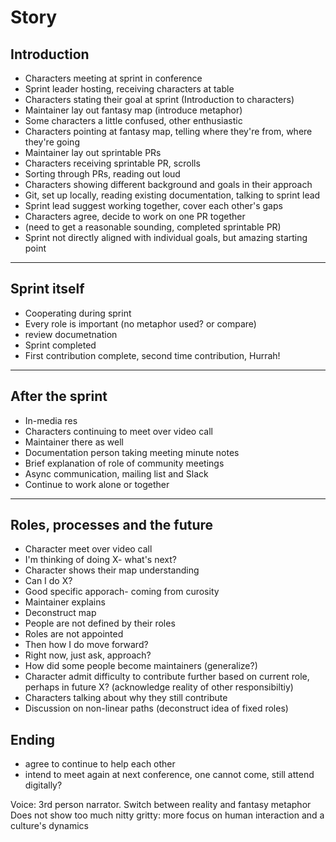 # Story

## Introduction
* Characters meeting at sprint in conference
* Sprint leader hosting, receiving characters at table
* Characters stating their goal at sprint (Introduction to characters)
* Maintainer lay out fantasy map (introduce metaphor)
* Some characters a little confused, other enthusiastic
* Characters pointing at fantasy map, telling where they're from, where they're going
* Maintainer lay out sprintable PRs
* Characters receiving sprintable PR, scrolls
* Sorting through PRs, reading out loud
* Characters showing different background and goals in their approach
* Git, set up locally, reading existing documentation, talking to sprint lead
* Sprint lead suggest working together, cover each other's gaps
* Characters agree, decide to work on one PR together
* (need to get a reasonable sounding, completed sprintable PR)
* Sprint not directly aligned with individual goals, but amazing starting point

---
## Sprint itself
* Cooperating during sprint
* Every role is important (no metaphor used? or compare)
* review documetnation
* Sprint completed
* First contribution complete, second time contribution, Hurrah!

---
## After the sprint
* In-media res
* Characters continuing to meet over video call
* Maintainer there as well
* Documentation person taking meeting minute notes
* Brief explanation of role of community meetings
* Async communication, mailing list and Slack
* Continue to work alone or together

---
## Roles, processes and the future
* Character meet over video call
* I'm thinking of doing X- what's next?
* Character shows their map understanding
* Can I do X?
* Good specific apporach- coming from curosity
* Maintainer explains
* Deconstruct map
* People are not defined by their roles
* Roles are not appointed
* Then how I do move forward?
* Right now, just ask, approach?
* How did some people become maintainers (generalize?)
* Character admit difficulty to contribute further based on current role, perhaps in future X? (acknowledge reality of other responsibiltiy)
* Characters talking about why they still contribute
* Discussion on non-linear paths (deconstruct idea of fixed roles)

## Ending
* agree to continue to help each other
* intend to meet again at next conference, one cannot come, still attend digitally?

Voice: 3rd person narrator. Switch between reality and fantasy metaphor
Does not show too much nitty gritty: more focus on human interaction and a culture's dynamics